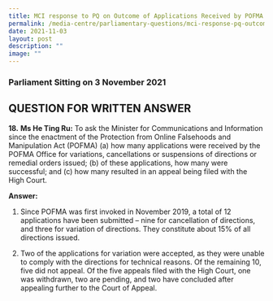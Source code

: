 ```yaml
---
title: MCI response to PQ on Outcome of Applications Received by POFMA Office
permalink: /media-centre/parliamentary-questions/mci-response-pq-outcome-applications-pofma-office/
date: 2021-11-03
layout: post
description: ""
image: ""
---
```

### Parliament Sitting on 3 November 2021

QUESTION FOR WRITTEN ANSWER
---------------------------

  
**18.** **Ms He Ting Ru:** To ask the Minister for Communications and Information since the enactment of the Protection from Online Falsehoods and Manipulation Act (POFMA) (a) how many applications were received by the POFMA Office for variations, cancellations or suspensions of directions or remedial orders issued; (b) of these applications, how many were successful; and (c) how many resulted in an appeal being filed with the High Court.  
  
**Answer:**

1. Since POFMA was first invoked in November 2019, a total of 12 applications have been submitted – nine for cancellation of directions, and three for variation of directions. They constitute about 15% of all directions issued.  
  
2. Two of the applications for variation were accepted, as they were unable to comply with the directions for technical reasons. Of the remaining 10, five did not appeal. Of the five appeals filed with the High Court, one was withdrawn, two are pending, and two have concluded after appealing further to the Court of Appeal.